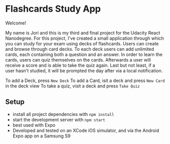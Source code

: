 # Flashcards Study App 

Welcome! 

My name is Jori and this is my third and final project for the Udacity React Nanodegree. 
For this project, I've created a small application through which you can study for your exam using decks of flashcards. Users can create and browse through card decks. To each deck users can add unlimited cards, each containing both a question and an answer.
In order to learn the cards, users can quiz themselves on the cards. Afterwards a user will receive a score and is able to take the quiz again.
Last but not least, if a user hasn't studied, it will be prompted the day after via a local notification.

To add a Deck, press `New Deck`
To add a Card, isit a deck and press `New Card` in the deck view
To take a quiz, visit a deck and press `Take Quiz`


## Setup

* install all project dependencies with `npm install`
* start the development server with `npm start`
* best used with Expo
* Developed and tested on an XCode iOS simulator, and via the Android Expo app on a Samsung S9